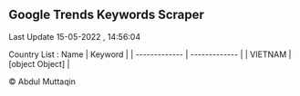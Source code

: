

## Google Trends Keywords Scraper 
 
Last Update 15-05-2022 , 14:56:04

Country List :
 Name  | Keyword |
| ------------- | ------------- |
| VIETNAM | [object Object] |



© Abdul Muttaqin 
